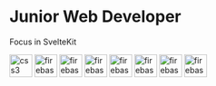 <h1>Junior Web Developer</h1>
<p>Focus in SvelteKit</p>

<p align="left"> 

  <img src="https://www.svgrepo.com/show/349419/javascript.svg" alt="css3" width="40" height="40"/> 

  <img src="https://www.svgrepo.com/show/354478/typescript-icon.svg" alt="firebase" width="40" height="40"/> 
 
  <img src="https://www.svgrepo.com/show/452214/go.svg" alt="firebase" width="40" height="40"/> 

  <img src="https://www.svgrepo.com/show/354414/svelte.svg" alt="firebase" width="40" height="40"/> 

  <img src="" alt="firebase" width="40" height="40"/> 

  <img src="" alt="firebase" width="40" height="40"/> 

  <img src="" alt="firebase" width="40" height="40"/> 

  <img src="" alt="firebase" width="40" height="40"/> 
   
</p>
